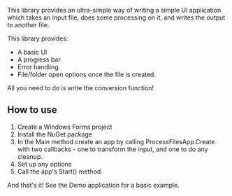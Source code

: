 This library provides an ultra-simple way of writing a simple UI application which takes an input file, 
does some processing on it, and writes the output to another file.

This library provides:

* A basic UI
* A progress bar
* Error handling
* File/folder open options once the file is created.

All you need to do is write the conversion function! 

## How to use ##
1. Create a Windows Forms project
2. Install the NuGet package
3. In the Main method create an app by calling ProcessFilesApp.Create with two callbacks - one to transform the
input, and one to do any cleanup.
4. Set up any options
5. Call the app's Start() method.

And that's it!
See the Demo application for a basic example.
